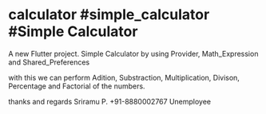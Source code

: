 # calculator #simple_calculator #Simple Calculator

A new Flutter project.
Simple Calculator by using Provider, Math_Expression and Shared_Preferences 

with this we can perform Adition, Substraction, Multiplication, Divison, Percentage and Factorial of the numbers.

thanks and regards
Sriramu P.
+91-8880002767
Unemployee
